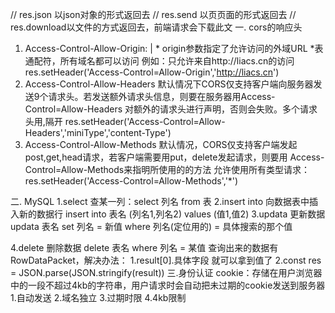 // res.json 以json对象的形式返回去
// res.send 以页页面的形式返回去
// res.download以文件的方式返回去，前端请求会下载此文
一. cors的响应头
1.	Access-Control-Allow-Origin:<origin> | *
origin参数指定了允许访问的外域URL
*表通配符，所有域名都可以访问
例如：只允许来自http://liacs.cn的访问
res.setHeader('Access-Control=Allow-Origin','http://liacs.cn')
2. 	Access-Control-Allow-Headers
 默认情况下CORS仅支持客户端向服务器发送9个请求头。若发送额外请求头信息，则要在服务器用Access-Control=Allow-Headers
 对额外的请求头进行声明，否则会失败。多个请求头用,隔开
 res.setHeader('Access-Control=Allow-Headers','miniType','content-Type')
3.	Access-Control-Allow-Methods
默认情况，CORS仅支持客户端发起post,get,head请求，若客户端需要用put，delete发起请求，则要用
Access-Control=Allow-Methods来指明所使用的的方法
允许使用所有类型请求：
res.setHeader('Access-Control=Allow-Methods','*')

二. MySQL
 1.select
	查某一列：select 列名 from 表
 2.insert into  向数据表中插入新的数据行
	insert into 表名 (列名1,列名2) values (值1,值2)
 3.updata 更新数据
	updata 表名 set 列名 = 新值 where 列名(定位用的) = 具体搜索的那个值 

 4.delete 删除数据
	delete 表名 where 列名 = 某值
 查询出来的数据有RowDataPacket，解决办法：
	1.result[0].具体字段   就可以拿到值了
	2.const res = JSON.parse(JSON.stringify(result))
三.身份认证
	cookie：存储在用户浏览器中的一段不超过4kb的字符串，用户请求时会自动把未过期的cookie发送到服务器
		1.自动发送
		2.域名独立
		3.过期时限
		4.4kb限制